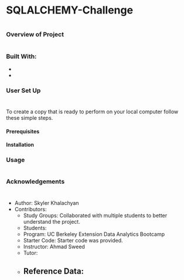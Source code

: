 # SQLALCHEMY-Challenge
#
### Overview of Project
# 
### Built With:
* 
* 

### User Set Up
#
To create a copy that is ready to perform on your local computer follow these simple steps.

#### Prerequisites

#### Installation

### Usage
# 
### Acknowledgements
#
* Author: Skyler Khalachyan
* Contributors:
     - Study Groups: Collaborated with multiple students to better understand the project.
     - Students:
     - Program: UC Berkeley Extension Data Analytics Bootcamp 
     - Starter Code: Starter code was provided. 
     - Instructor: Ahmad Sweed 
     - Tutor:
     - Reference Data:
       - 	
         


